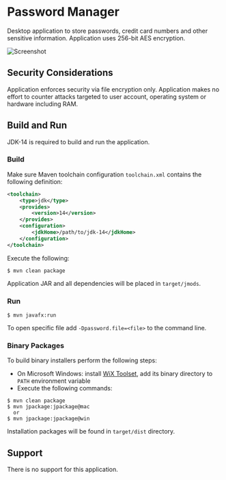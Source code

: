 # Password Manager

Desktop application to store passwords, credit card numbers and other sensitive information. 
Application uses 256-bit AES encryption.

![Screenshot](docs/main-window.png)

## Security Considerations

Application enforces security via file encryption only. Application makes no effort to counter attacks targeted 
to user account, operating system or hardware including RAM.

## Build and Run

JDK-14 is required to build and run the application.

### Build

Make sure Maven toolchain configuration ```toolchain.xml``` contains the following
definition:
```xml
<toolchain>
    <type>jdk</type>
    <provides>
        <version>14</version>
    </provides>
    <configuration>
        <jdkHome>/path/to/jdk-14</jdkHome>
    </configuration>
</toolchain>
```
Execute the following:
```shell script
$ mvn clean package
```

Application JAR and all dependencies will be placed in ```target/jmods```.

### Run

```shell script
$ mvn javafx:run
```
To open specific file add ```-Dpassword.file=<file>``` to the command line.

### Binary Packages

To build binary installers perform the following steps:
* On Microsoft Windows: install [WiX Toolset](https://wixtoolset.org/releases/), add its binary directory to ```PATH``` 
environment variable
* Execute the following commands:
```shell script
$ mvn clean package
$ mvn jpackage:jpackage@mac
  or
$ mvn jpackage:jpackage@win
```
Installation packages will be found in ```target/dist``` directory.

## Support

There is no support for this application.